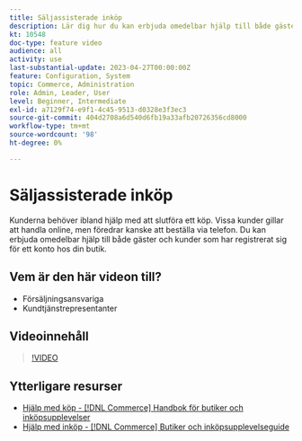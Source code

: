 ```yaml
---
title: Säljassisterade inköp
description: Lär dig hur du kan erbjuda omedelbar hjälp till både gäster och kunder som har registrerat sig för ett konto hos din butik.
kt: 10548
doc-type: feature video
audience: all
activity: use
last-substantial-update: 2023-04-27T00:00:00Z
feature: Configuration, System
topic: Commerce, Administration
role: Admin, Leader, User
level: Beginner, Intermediate
exl-id: a7129f74-e9f1-4c45-9513-d0328e3f3ec3
source-git-commit: 404d2708a6d540d6fb19a33afb20726356cd8000
workflow-type: tm+mt
source-wordcount: '98'
ht-degree: 0%

---
```


# Säljassisterade inköp

Kunderna behöver ibland hjälp med att slutföra ett köp. Vissa kunder gillar att handla online, men föredrar kanske att beställa via telefon. Du kan erbjuda omedelbar hjälp till både gäster och kunder som har registrerat sig för ett konto hos din butik.

## Vem är den här videon till?

- Försäljningsansvariga
- Kundtjänstrepresentanter

## Videoinnehåll

>[!VIDEO](https://video.tv.adobe.com/v/343662?quality=12&learn=on)

## Ytterligare resurser

- [Hjälp med köp - [!DNL Commerce] Handbok för butiker och inköpsupplevelser](https://experienceleague.adobe.com/docs/commerce-admin/customers/customer-accounts/manage/login-as-customer.html?lang=sv-SE)
- [Hjälp med inköp - [!DNL Commerce] Butiker och inköpsupplevelseguide](https://experienceleague.adobe.com/docs/commerce-admin/stores-sales/introduction.html?lang=sv-SE#shopping-assistance)
